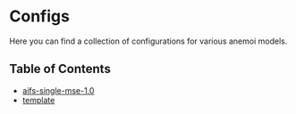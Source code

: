 # Configs

Here you can find a collection of configurations for various anemoi models.

<!-- CONTENTS:START -->
<!-- Updated:Thu Feb 20 15:33:22 UTC 2025 -->
## Table of Contents

- [aifs-single-mse-1.0](/configs/aifs/aifs-single-mse-1.0)
- [template](/configs/template)
<!-- CONTENTS:END -->
